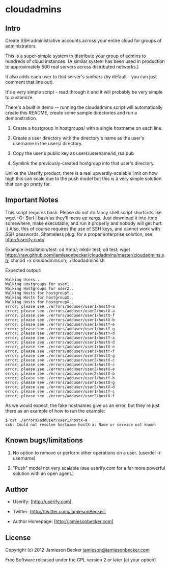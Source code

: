 cloudadmins
===========

Intro
-----

Create SSH administrative accounts across your entire cloud for groups of
administrators.

This is a super-simple system to distribute your group of admins to
hundreds of cloud instances. (A similar system has been used in production to
approximately 500 real servers across distributed networks.)

It also adds each user to that server's *sudoers* (by default - you can just
comment that line out).

It's a very simple script - read through it and it will probably be very simple
to customize.

There's a built in demo -- running the cloudadmins script will automatically
create this README, create some sample directories and run a demonstration.


1.  Create a hostgroup in hostgroups/ with a single hostname on each line.


2.  Create a user directory with the directory's name
    as the user's username in the users/ directory.


3.  Copy the user's public key as users/username/id_rsa.pub


4.  Symlink the previously-created hostgroup into that user's directory.


Unlike the Userify product, there is a real upwardly-scalable limit on how high
this can scale due to the push model but this is a very simple solution that
can go pretty far.


Important Notes
---------------

This script requires bash. Please do not do fancy shell script shortcuts like wget -O- $url | bash as they'll mess up xargs.
Just download it into /tmp somewhere, make executable, and run it properly and nobody will get hurt. :) Also, this of course
requires the use of SSH keys, and cannot work with SSH passwords. Shameless plug: for a proper enterprise solution,
see http://userify.com/.

Example installation/test:
    cd /tmp/; mkdir test; cd test; wget https://raw.github.com/jamiesonbecker/cloudadmins/master/cloudadmins.sh; chmod +x cloudadmins.sh; ./cloudadmins.sh

Expected output:

    Walking Users..
    Walking Hostgroups for user1..
    Walking Hostgroups for user2..
    Walking Hosts for hostgroupY..
    Walking Hosts for hostgroupX..
    Walking Hosts for hostgroupX..
    error; please see ./errors/adduser/user1/hostX-a
    error; please see ./errors/adduser/user2/hostX-a
    error; please see ./errors/adduser/user1/hostX-f
    error; please see ./errors/adduser/user1/hostX-b
    error; please see ./errors/adduser/user1/hostY-e
    error; please see ./errors/adduser/user1/hostY-g
    error; please see ./errors/adduser/user1/hostY-d
    error; please see ./errors/adduser/user1/hostY-a
    error; please see ./errors/adduser/user1/hostX-d
    error; please see ./errors/adduser/user1/hostX-e
    error; please see ./errors/adduser/user1/hostY-f
    error; please see ./errors/adduser/user2/hostX-g
    error; please see ./errors/adduser/user2/hostX-c
    error; please see ./errors/adduser/user1/hostX-c
    error; please see ./errors/adduser/user2/hostX-e
    error; please see ./errors/adduser/user2/hostX-b
    error; please see ./errors/adduser/user1/hostY-b
    error; please see ./errors/adduser/user1/hostX-g
    error; please see ./errors/adduser/user2/hostX-d
    error; please see ./errors/adduser/user1/hostY-c
    error; please see ./errors/adduser/user2/hostX-f

As we would expect, the fake hostnames give us an error, but they're just there as an example of how to run the example:

    $ cat ./errors/adduser/user1/hostX-a
    ssh: Could not resolve hostname hostX-a: Name or service not known





Known bugs/limitations
----------------------


1.  No option to remove or perform other operations on a user. (userdel -r username)

2.  "Push" model not very scalable (see userify.com for a far more powerful solution with an open agent.)



Author
------

*   Userify: [http://userify.com]

*   Twitter: [http://twitter.com/JamiesonBecker]

*   Author Homepage: [http://jamiesonbecker.com]


License
-------

Copyright (c) 2012 Jamieson Becker <jamieson@jamiesonbecker.com>

Free Software released under the GPL version 2 or later (at your option)

